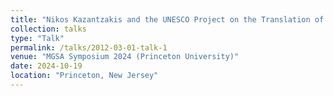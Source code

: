 ```yaml
---
title: "Nikos Kazantzakis and the UNESCO Project on the Translation of World Classics (1947–1948)"
collection: talks
type: "Talk"
permalink: /talks/2012-03-01-talk-1
venue: "MGSA Symposium 2024 (Princeton University)"
date: 2024-10-19
location: "Princeton, New Jersey"
---
```

